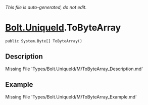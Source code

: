 *This file is auto-generated, do not edit.*

# [Bolt.UniqueId](Types/Bolt.UniqueId.md).ToByteArray
`public System.Byte[] ToByteArray()`
## Description
Missing File 'Types/Bolt.UniqueId/M/ToByteArray_Description.md'
## Example
Missing File 'Types/Bolt.UniqueId/M/ToByteArray_Example.md'
